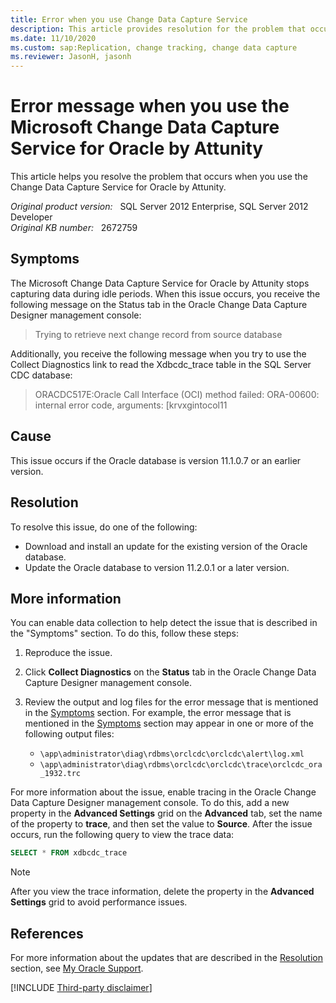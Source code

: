 ```yaml
---
title: Error when you use Change Data Capture Service
description: This article provides resolution for the problem that occurs when you use the Change Data Capture Service for Oracle by Attunity.
ms.date: 11/10/2020
ms.custom: sap:Replication, change tracking, change data capture
ms.reviewer: JasonH, jasonh
---
```

# Error message when you use the Microsoft Change Data Capture Service for Oracle by Attunity

This article helps you resolve the problem that occurs when you use the Change Data Capture Service for Oracle by Attunity.

_Original product version:_ &nbsp; SQL Server 2012 Enterprise, SQL Server 2012 Developer  
_Original KB number:_ &nbsp; 2672759

## Symptoms

The Microsoft Change Data Capture Service for Oracle by Attunity stops capturing data during idle periods. When this issue occurs, you receive the following message on the Status tab in the Oracle Change Data Capture Designer management console:

> Trying to retrieve next change record from source database

Additionally, you receive the following message when you try to use the Collect Diagnostics link to read the Xdbcdc_trace table in the SQL Server CDC database:

> ORACDC517E:Oracle Call Interface (OCI) method failed: ORA-00600: internal error code, arguments: [krvxgintocol11

## Cause

This issue occurs if the Oracle database is version 11.1.0.7 or an earlier version.

## Resolution

To resolve this issue, do one of the following:

- Download and install an update for the existing version of the Oracle database.
- Update the Oracle database to version 11.2.0.1 or a later version.

## More information

You can enable data collection to help detect the issue that is described in the "Symptoms" section. To do this, follow these steps:

1. Reproduce the issue.
2. Click **Collect Diagnostics** on the **Status** tab in the Oracle Change Data Capture Designer management console.
3. Review the output and log files for the error message that is mentioned in the [Symptoms](#symptoms) section. For example, the error message that is mentioned in the [Symptoms](#symptoms) section may appear in one or more of the following output files:

   - `\app\administrator\diag\rdbms\orclcdc\orclcdc\alert\log.xml`
   - `\app\administrator\diag\rdbms\orclcdc\orclcdc\trace\orclcdc_ora_1932.trc`

For more information about the issue, enable tracing in the Oracle Change Data Capture Designer management console. To do this, add a new property in the **Advanced Settings** grid on the **Advanced** tab, set the name of the property to **trace**, and then set the value to **Source**. After the issue occurs, run the following query to view the trace data:

```sql
SELECT * FROM xdbcdc_trace
```

> [!NOTE]
> After you view the trace information, delete the property in the **Advanced Settings** grid to avoid performance issues.

## References

For more information about the updates that are described in the [Resolution](#resolution) section, see [My Oracle Support](https://support.oracle.com/portal/).

[!INCLUDE [Third-party disclaimer](../../../includes/third-party-disclaimer.md)]
